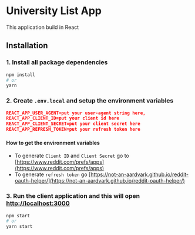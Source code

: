 # University List App

This application build in React

## Installation

### 1. Install all package dependencies

```bash
npm install
# or
yarn
```

### 2. Create `.env.local` and setup the environment variables

```json
REACT_APP_USER_AGENT=put your user-agent string here,
REACT_APP_CLIENT_ID=put your client id here
REACT_APP_CLIENT_SECRET=put your client secret here
REACT_APP_REFRESH_TOKEN=put your refresh token here
```

#### How to get the environment variables

- To generate `Client ID` and `Client Secret` go to [https://www.reddit.com/prefs/apps](https://www.reddit.com/prefs/apps)
- To generate `refresh token` go [https://not-an-aardvark.github.io/reddit-oauth-helper/](https://not-an-aardvark.github.io/reddit-oauth-helper/)

### 3. Run the client application and this will open [http://localhost:3000](http://localhost:3030)

```bash
npm start
# or
yarn start
```
